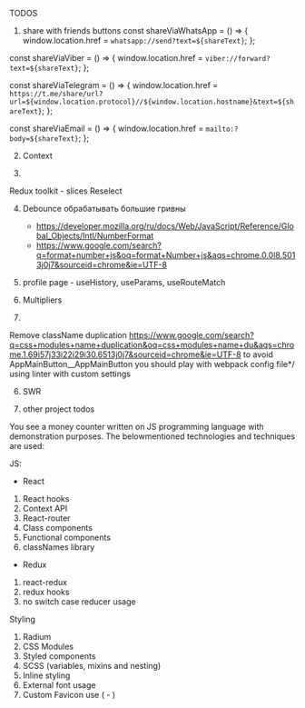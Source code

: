 TODOS

1) share with friends buttons
  const shareViaWhatsApp = () => {
    window.location.href = `whatsapp://send?text=${shareText}`;
  };

  const shareViaViber = () => {
    window.location.href = `viber://forward?text=${shareText}`;
  };

  const shareViaTelegram = () => {
    window.location.href = `https://t.me/share/url?url=${window.location.protocol}//${window.location.hostname}&text=${shareText}`;
  };

  const shareViaEmail = () => {
    window.location.href = `mailto:?body=${shareText}`;
  };

2) Context

3)
  Redux toolkit - slices
  Reselect

4) Debounce
  обрабатывать большие гривны
    - https://developer.mozilla.org/ru/docs/Web/JavaScript/Reference/Global_Objects/Intl/NumberFormat
    - https://www.google.com/search?q=format+number+js&oq=format+Number+js&aqs=chrome.0.0l8.5013j0j7&sourceid=chrome&ie=UTF-8

5) profile page - useHistory, useParams, useRouteMatch

6) Multipliers

7)
Remove className duplication
https://www.google.com/search?q=css+modules+name+duplication&oq=css+modules+name+du&aqs=chrome.1.69i57j33i22i29i30.6513j0j7&sourceid=chrome&ie=UTF-8
to avoid AppMainButton__AppMainButton you should play with webpack config file*/
using linter with custom settings

6) SWR

7) other project todos



You see a money counter written on JS programming
language with demonstration purposes.
The belowmentioned technologies and techniques are used:

JS:
- React
1. React hooks
2. Context API
3. React-router
4. Class components
5. Functional components
6. classNames library
- Redux
1. react-redux
2. redux hooks
3. no switch case reducer usage

Styling
1. Radium
2. CSS Modules
3. Styled components
4. SCSS (variables, mixins and nesting)
5. Inline styling
6. External font usage
7. Custom Favicon use ( - )